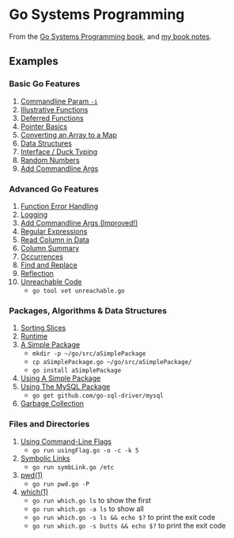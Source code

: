 # Go Systems Programming

From the [Go Systems Programming book][book-site], and [my book notes][book-notes].

## Examples

### Basic Go Features

1. [Commandline Param `-i`](parameter.go)
1. [Illustrative Functions](functions.go)
1. [Deferred Functions](defer.go)
1. [Pointer Basics](pointers.go)
1. [Converting an Array to a Map](array2map.go)
1. [Data Structures](dataStructures.go)
1. [Interface / Duck Typing](interfaces.go)
1. [Random Numbers](random.go)
1. [Add Commandline Args](addCLA.go)

### Advanced Go Features

1. [Function Error Handling](funErr.go)
1. [Logging](logging.go)
1. [Add Commandline Args (Improved!)](addCLAImproved.go)
1. [Regular Expressions](regExp.go)
1. [Read Column in Data](readColumn.go)
1. [Column Summary](summary.go)
1. [Occurrences](occurrences.go)
1. [Find and Replace](findReplace.go)
1. [Reflection](reflection.go)
1. [Unreachable Code](unreachable.go)
   * `go tool vet unreachable.go`

### Packages, Algorithms & Data Structures

1. [Sorting Slices](sortSlice.go)
1. [Runtime](runtime.go)
1. [A Simple Package](aSimplePackage.go)
   * `mkdir -p ~/go/src/aSimplePackage`
   * `cp aSimplePackage.go ~/go/src/aSimplePackage/`
   * `go install aSimplePackage`
1. [Using A Simple Package](usePackage.go)
1. [Using The MySQL Package](useMySQL.go)
   * `go get github.com/go-sql-driver/mysql`
1. [Garbage Collection](garbageCol.go) 

### Files and Directories

1. [Using Command-Line Flags](usingFlag.go)
   * `go run usingFlag.go -o -c -k 5`
1. [Symbolic Links](symbLink.go)
   * `go run symbLink.go /etc`
1. [pwd(1)](pwd.go)
   * `go run pwd.go -P`
1. [which(1)](which.go)
   * `go run which.go ls` to show the first
   * `go run which.go -a ls` to show all
   * `go run which.go -s ls && echo $?` to print the exit code
   * `go run which.go -s butts && echo $?` to print the exit code

[book-site]: https://www.packtpub.com/networking-and-servers/go-systems-programming
[book-notes]: https://github.com/trueheart78/book-notes/tree/master/go-systems-programming
